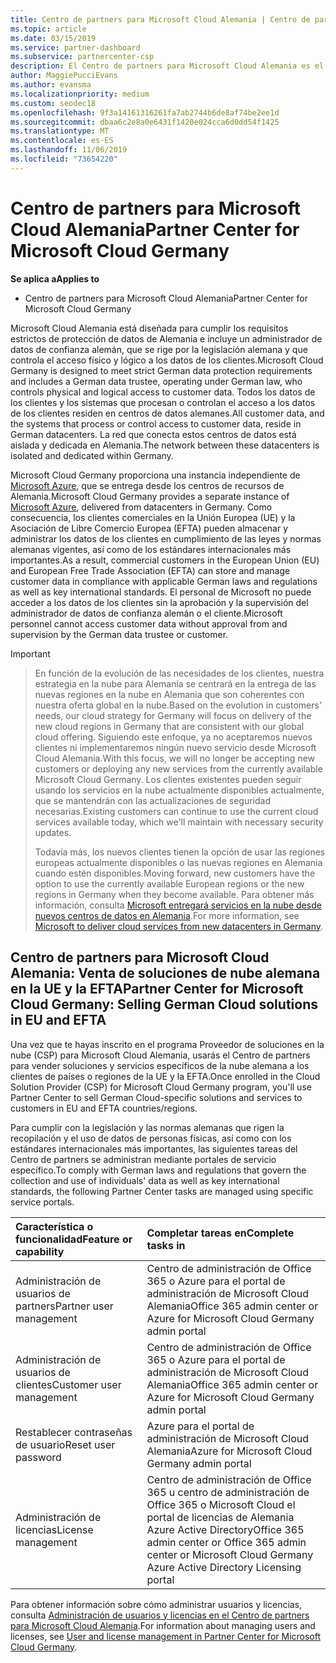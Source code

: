 ```yaml
---
title: Centro de partners para Microsoft Cloud Alemania | Centro de partners para Microsoft Cloud Alemania
ms.topic: article
ms.date: 03/15/2019
ms.service: partner-dashboard
ms.subservice: partnercenter-csp
description: El Centro de partners para Microsoft Cloud Alemania es el portal de empresa para los partners de Microsoft que deseen ofrecer soluciones en la nube de Microsoft a los clientes de países de la UE y la EFTA.
author: MaggiePucciEvans
ms.author: evansma
ms.localizationpriority: medium
ms.custom: seodec18
ms.openlocfilehash: 9f3a14161316261fa7ab2744b6de8af74be2ee1d
ms.sourcegitcommit: dbaa6c2e8a0e6431f1420e024cca6d0dd54f1425
ms.translationtype: MT
ms.contentlocale: es-ES
ms.lasthandoff: 11/06/2019
ms.locfileid: "73654220"
---
```

# <a name="partner-center-for-microsoft-cloud-germany"></a><span data-ttu-id="c11af-103">Centro de partners para Microsoft Cloud Alemania</span><span class="sxs-lookup"><span data-stu-id="c11af-103">Partner Center for Microsoft Cloud Germany</span></span>

<span data-ttu-id="c11af-104">**Se aplica a**</span><span class="sxs-lookup"><span data-stu-id="c11af-104">**Applies to**</span></span>

-  <span data-ttu-id="c11af-105">Centro de partners para Microsoft Cloud Alemania</span><span class="sxs-lookup"><span data-stu-id="c11af-105">Partner Center for Microsoft Cloud Germany</span></span>

<span data-ttu-id="c11af-106">Microsoft Cloud Alemania está diseñada para cumplir los requisitos estrictos de protección de datos de Alemania e incluye un administrador de datos de confianza alemán, que se rige por la legislación alemana y que controla el acceso físico y lógico a los datos de los clientes.</span><span class="sxs-lookup"><span data-stu-id="c11af-106">Microsoft Cloud Germany is designed to meet strict German data protection requirements and includes a German data trustee, operating under German law, who controls physical and logical access to customer data.</span></span> <span data-ttu-id="c11af-107">Todos los datos de los clientes y los sistemas que procesan o controlan el acceso a los datos de los clientes residen en centros de datos alemanes.</span><span class="sxs-lookup"><span data-stu-id="c11af-107">All customer data, and the systems that process or control access to customer data, reside in German datacenters.</span></span> <span data-ttu-id="c11af-108">La red que conecta estos centros de datos está aislada y dedicada en Alemania.</span><span class="sxs-lookup"><span data-stu-id="c11af-108">The network between these datacenters is isolated and dedicated within Germany.</span></span>

<span data-ttu-id="c11af-109">Microsoft Cloud Germany proporciona una instancia independiente de [Microsoft Azure](https://go.microsoft.com/fwlink/?linkid=847992), que se entrega desde los centros de recursos de Alemania.</span><span class="sxs-lookup"><span data-stu-id="c11af-109">Microsoft Cloud Germany provides a separate instance of [Microsoft Azure](https://go.microsoft.com/fwlink/?linkid=847992), delivered from datacenters in Germany.</span></span> <span data-ttu-id="c11af-110">Como consecuencia, los clientes comerciales en la Unión Europea (UE) y la Asociación de Libre Comercio Europea (EFTA) pueden almacenar y administrar los datos de los clientes en cumplimiento de las leyes y normas alemanas vigentes, así como de los estándares internacionales más importantes.</span><span class="sxs-lookup"><span data-stu-id="c11af-110">As a result, commercial customers in the European Union (EU) and European Free Trade Association (EFTA) can store and manage customer data in compliance with applicable German laws and regulations as well as key international standards.</span></span> <span data-ttu-id="c11af-111">El personal de Microsoft no puede acceder a los datos de los clientes sin la aprobación y la supervisión del administrador de datos de confianza alemán o el cliente.</span><span class="sxs-lookup"><span data-stu-id="c11af-111">Microsoft personnel cannot access customer data without approval from and supervision by the German data trustee or customer.</span></span>

> [!IMPORTANT]

> <span data-ttu-id="c11af-112">En función de la evolución de las necesidades de los clientes, nuestra estrategia en la nube para Alemania se centrará en la entrega de las nuevas regiones en la nube en Alemania que son coherentes con nuestra oferta global en la nube.</span><span class="sxs-lookup"><span data-stu-id="c11af-112">Based on the evolution in customers' needs, our cloud strategy for Germany will focus on delivery of the new cloud regions in Germany that are consistent with our global cloud offering.</span></span> <span data-ttu-id="c11af-113">Siguiendo este enfoque, ya no aceptaremos nuevos clientes ni implementaremos ningún nuevo servicio desde Microsoft Cloud Alemania.</span><span class="sxs-lookup"><span data-stu-id="c11af-113">With this focus, we will no longer be accepting new customers or deploying any new services from the currently available Microsoft Cloud Germany.</span></span> <span data-ttu-id="c11af-114">Los clientes existentes pueden seguir usando los servicios en la nube actualmente disponibles actualmente, que se mantendrán con las actualizaciones de seguridad necesarias.</span><span class="sxs-lookup"><span data-stu-id="c11af-114">Existing customers can continue to use the current cloud services available today, which we'll maintain with necessary security updates.</span></span> 
> 
> <span data-ttu-id="c11af-115">Todavía más, los nuevos clientes tienen la opción de usar las regiones europeas actualmente disponibles o las nuevas regiones en Alemania cuando estén disponibles.</span><span class="sxs-lookup"><span data-stu-id="c11af-115">Moving forward, new customers have the option to use the currently available European regions or the new regions in Germany when they become available.</span></span> <span data-ttu-id="c11af-116">Para obtener más información, consulta [Microsoft entregará servicios en la nube desde nuevos centros de datos en Alemania](https://news.microsoft.com/europe/2018/08/31/microsoft-to-deliver-cloud-services-from-new-datacentres-in-germany-in-2019-to-meet-evolving-customer-needs/).</span><span class="sxs-lookup"><span data-stu-id="c11af-116">For more information, see [Microsoft to deliver cloud services from new datacenters in Germany](https://news.microsoft.com/europe/2018/08/31/microsoft-to-deliver-cloud-services-from-new-datacentres-in-germany-in-2019-to-meet-evolving-customer-needs/).</span></span> 


## <a name="partner-center-for-microsoft-cloud-germany-selling-german-cloud-solutions-in-eu-and-efta"></a><span data-ttu-id="c11af-117">Centro de partners para Microsoft Cloud Alemania: Venta de soluciones de nube alemana en la UE y la EFTA</span><span class="sxs-lookup"><span data-stu-id="c11af-117">Partner Center for Microsoft Cloud Germany: Selling German Cloud solutions in EU and EFTA</span></span>

<span data-ttu-id="c11af-118">Una vez que te hayas inscrito en el programa Proveedor de soluciones en la nube (CSP) para Microsoft Cloud Alemania, usarás el Centro de partners para vender soluciones y servicios específicos de la nube alemana a los clientes de países o regiones de la UE y la EFTA.</span><span class="sxs-lookup"><span data-stu-id="c11af-118">Once enrolled in the Cloud Solution Provider (CSP) for Microsoft Cloud Germany program, you'll use Partner Center to sell German Cloud-specific solutions and services to customers in EU and EFTA countries/regions.</span></span> 

<span data-ttu-id="c11af-119">Para cumplir con la legislación y las normas alemanas que rigen la recopilación y el uso de datos de personas físicas, así como con los estándares internacionales más importantes, las siguientes tareas del Centro de partners se administran mediante portales de servicio específico.</span><span class="sxs-lookup"><span data-stu-id="c11af-119">To comply with German laws and regulations that govern the collection and use of individuals' data as well as key international standards, the following Partner Center tasks are managed using specific service portals.</span></span> 

<span data-ttu-id="c11af-120">Característica o funcionalidad</span><span class="sxs-lookup"><span data-stu-id="c11af-120">Feature or capability</span></span> | <span data-ttu-id="c11af-121">Completar tareas en</span><span class="sxs-lookup"><span data-stu-id="c11af-121">Complete tasks in</span></span>
:--- | :---
<span data-ttu-id="c11af-122">Administración de usuarios de partners</span><span class="sxs-lookup"><span data-stu-id="c11af-122">Partner user management</span></span> | <span data-ttu-id="c11af-123">Centro de administración de Office 365 o Azure para el portal de administración de Microsoft Cloud Alemania</span><span class="sxs-lookup"><span data-stu-id="c11af-123">Office 365 admin center or Azure for Microsoft Cloud Germany admin portal</span></span>
<span data-ttu-id="c11af-124">Administración de usuarios de clientes</span><span class="sxs-lookup"><span data-stu-id="c11af-124">Customer user management</span></span> | <span data-ttu-id="c11af-125">Centro de administración de Office 365 o Azure para el portal de administración de Microsoft Cloud Alemania</span><span class="sxs-lookup"><span data-stu-id="c11af-125">Office 365 admin center or Azure for Microsoft Cloud Germany admin portal</span></span>
<span data-ttu-id="c11af-126">Restablecer contraseñas de usuario</span><span class="sxs-lookup"><span data-stu-id="c11af-126">Reset user password</span></span> | <span data-ttu-id="c11af-127">Azure para el portal de administración de Microsoft Cloud Alemania</span><span class="sxs-lookup"><span data-stu-id="c11af-127">Azure for Microsoft Cloud Germany admin portal</span></span>
<span data-ttu-id="c11af-128">Administración de licencias</span><span class="sxs-lookup"><span data-stu-id="c11af-128">License management</span></span> | <span data-ttu-id="c11af-129">Centro de administración de Office 365 u centro de administración de Office 365 o Microsoft Cloud el portal de licencias de Alemania Azure Active Directory</span><span class="sxs-lookup"><span data-stu-id="c11af-129">Office 365 admin center or Office 365 admin center or Microsoft Cloud Germany Azure Active Directory Licensing portal</span></span>


<span data-ttu-id="c11af-130">Para obtener información sobre cómo administrar usuarios y licencias, consulta [Administración de usuarios y licencias en el Centro de partners para Microsoft Cloud Alemania](user-management-in-partner-center-for-microsoft-cloud-germany.md).</span><span class="sxs-lookup"><span data-stu-id="c11af-130">For information about managing users and licenses, see [User and license management in Partner Center for Microsoft Cloud Germany](user-management-in-partner-center-for-microsoft-cloud-germany.md).</span></span>


